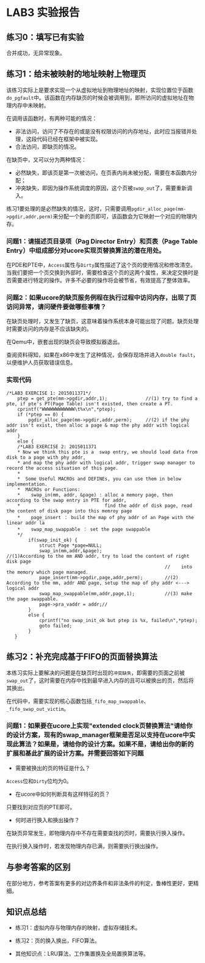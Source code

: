 # LAB3 实验报告

## 练习0：填写已有实验

合并成功，无异常现象。

## 练习1：给未被映射的地址映射上物理页

该练习实际上是要求实现一个从虚拟地址到物理地址的映射，实现位置位于函数`do_pgfault`中。该函数在内存缺页的时候会被调用到，即所访问的虚拟地址在物理内存中未映射。

在调用该函数时，有两种可能的情况：

* 非法访问，访问了不存在的或是没有权限访问的内存地址，此时应当报错并处理，这段代码已经在框架中被实现。
* 合法访问，即缺页的情况。

在缺页中，又可以分为两种情况：

* 必然缺失，即该页是第一次被访问，在页表内尚未被分配，需要在本函数内分配；
* 冲突缺失，即因为操作系统调度的原因，这个页被`swap_out`了，需要重新调入。

练习1要处理的是必然缺失的情况，这时，只需要调用`pgdir_alloc_page(mm->pgdir,addr,perm)`来分配一个新的页即可，该函数会为它映射一个对应的物理内存。

### 问题1：请描述页目录项（Pag Director Entry）和页表（Page Table Entry）中组成部分对ucore实现页替换算法的潜在用处。

在PDE和PTE中，`Access`属性与`Dirty`属性描述了这个页的使用情况和修改清空。当我们要把一个页交换到外部时，需要检查这个页的这两个属性，来决定交换时是否需要进行特定的操作。许多不必要的操作将会被节省，有效提高了整体效率。

### 问题2：如果ucore的缺页服务例程在执行过程中访问内存，出现了页访问异常，请问硬件要做哪些事情？

在缺页处理时，又发生了缺页，这意味着操作系统本身可能出现了问题。缺页处理时需要访问的内存是不应该缺失的。

在Qemu中，嵌套出现的缺页会导致模拟器退出。

查阅资料得知，如果在x86中发生了这种情况，会保存现场并进入`double fault`，以便维护人员获取错误信息。

### 实现代码


```
/*LAB3 EXERCISE 1: 2015011371*/
    ptep = get_pte(mm->pgdir,addr,1);              //(1) try to find a pte, if pte's PT(Page Table) isn't existed, then create a PT.
	cprintf("WWWWWWWWWWWW\t%x\n",*ptep);
    if (*ptep == 0) {
        pgdir_alloc_page(mm->pgdir,addr,perm);     //(2) if the phy addr isn't exist, then alloc a page & map the phy addr with logical addr
    }
    else {
    /*LAB3 EXERCISE 2: 2015011371
    * Now we think this pte is a  swap entry, we should load data from disk to a page with phy addr,
    * and map the phy addr with logical addr, trigger swap manager to record the access situation of this page.
    *
    *  Some Useful MACROs and DEFINEs, you can use them in below implementation.
    *  MACROs or Functions:
    *    swap_in(mm, addr, &page) : alloc a memory page, then according to the swap entry in PTE for addr,
    *                               find the addr of disk page, read the content of disk page into this memroy page
    *    page_insert ： build the map of phy addr of an Page with the linear addr la
    *    swap_map_swappable ： set the page swappable
    */
        if(swap_init_ok) {
            struct Page *page=NULL;
            swap_in(mm,addr,&page);                        //(1)According to the mm AND addr, try to load the content of right disk page
                                                          //    into the memory which page managed.
            page_insert(mm->pgdir,page,addr,perm);        //(2) According to the mm, addr AND page, setup the map of phy addr <---> logical addr
			swap_map_swappable(mm,addr,page,1);           //(3) make the page swappable.
			page->pra_vaddr = addr;//
        }
        else {
            cprintf("no swap_init_ok but ptep is %x, failed\n",*ptep);
            goto failed;
        }
   }
```

## 练习2：补充完成基于FIFO的页面替换算法

本练习实际上要解决的问题是在缺页时出现的`冲突缺失`，即需要的页面之前被`swap_out`了，这时需要在内存中找到最早进入内存的且可以被换出的页，然后将其换出。

在代码中，需要实现的核心函数包括`_fifo_map_swappable`、`_fifo_swap_out_victim`。

### 问题1：如果要在ucore上实现"extended clock页替换算法"请给你的设计方案，现有的swap_manager框架是否足以支持在ucore中实现此算法？如果是，请给你的设计方案。如果不是，请给出你的新的扩展和基此扩展的设计方案。并需要回答如下问题

* 需要被换出的页的特征是什么？

`Access`位和`Dirty`位均为0。

* 在ucore中如何判断具有这样特征的页？

只要找到对应页的PTE即可。

* 何时进行换入和换出操作？

在缺页异常发生，即物理内存中不存在需要查找的页时，需要执行换入操作。

在执行换入操作时，若发现物理内存已满，则需要执行换出操作。


## 与参考答案的区别

在部分地方，参考答案有更多的对边界条件和非法条件的判定，鲁棒性更好，更精细。

## 知识点总结

* 练习1：虚拟内存与物理内存的映射，虚拟存储技术。

* 练习2：页的换入换出，FIFO算法。

* 其他知识点：LRU算法，工作集置换及全局置换算法等。
